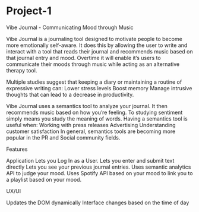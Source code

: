 # Project-1

Vibe Journal - Communicating Mood through Music

Vibe Journal is a journaling tool designed to motivate people to become more emotionally self-aware. It does this by allowing the user to write and interact with a tool that reads their journal and recommends music based on that journal entry and mood.  Overtime it will enable it’s users to communicate their moods through music while acting as an alternative therapy tool.

Multiple studies suggest that keeping a diary or maintaining a routine of expressive writing can: 
Lower stress levels 
Boost memory
Manage intrusive thoughts that can lead to a decrease in productivity. 

Vibe Journal uses a semantics tool to analyze your journal. It then recommends music based on how you’re feeling. To studying sentiment simply means you study the meaning of words.
Having a semantics tool is useful when:
 Working with press releases
  Advertising 
  Understanding customer satisfaction
In general, semantics tools are becoming more popular in the PR and Social community fields.

Features

Application
Lets you Log In as a User.
Lets you enter and submit text directly
Lets you see your previous journal entries.
Uses semantic analytics API to judge your mood.
Uses Spotify API based on your mood to link you to a playlist based on your mood.   

UX/UI

Updates the DOM dynamically
Interface changes based on the time of day



